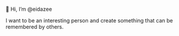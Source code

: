 👋 Hi, I’m @eidazee

I want to be an interesting person and create something that can be remembered by others.
